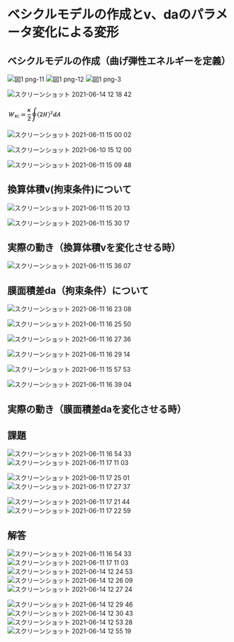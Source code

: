 
# ベシクルモデルの作成とv、daのパラメータ変化による変形
## ベシクルモデルの作成（曲げ弾性エネルギーを定義）
![図1 png-11](https://user-images.githubusercontent.com/85602161/121870932-7fc1b600-cd3e-11eb-8a2b-cf97a02a1f0e.png)
![図1 png-12](https://user-images.githubusercontent.com/85602161/121870957-851f0080-cd3e-11eb-8576-e2c4929c5f73.png)
![図1 png-3](https://user-images.githubusercontent.com/85602161/121871202-d0391380-cd3e-11eb-9ca8-e52c2baa20d0.png)


![スクリーンショット 2021-06-14 12 18 42](https://user-images.githubusercontent.com/85602161/121834883-cbf30300-cd0a-11eb-8e11-ec8e51e573aa.png)

<img src="https://github.com/TatsuyaEndo12/SurfaceEvolver/blob/patch1/ch01/%E3%82%B9%E3%82%AF%E3%83%AA%E3%83%BC%E3%83%B3%E3%82%B7%E3%83%A7%E3%83%83%E3%83%88%202021-06-10%2014.51.19.png" width=25%>

<!--
![図1](https://user-images.githubusercontent.com/85602161/121469359-50860e80-c9f7-11eb-8a98-dbac001b84ee.png)



![図２](https://user-images.githubusercontent.com/85602161/121470063-92fc1b00-c9f8-11eb-8d51-fcb409049551.png)

ここではない
![test1](ch01/Github_ch01.pdf,"test1")
[Github_ch01.pdf](https://github.com/TatsuyaEndo12/SurfaceEvolver/files/6621284/Github_ch01.pdf)
[Github_test1.pdf](https://github.com/TatsuyaEndo12/SurfaceEvolver/files/6621705/Github_test1.pdf)
-->

![スクリーンショット 2021-06-11 15 00 02](https://user-images.githubusercontent.com/85602161/121638432-edaf7880-cac5-11eb-9545-404d8d535585.png)

![スクリーンショット 2021-06-10 15 12 00](https://user-images.githubusercontent.com/85602161/121473877-41ef2580-c9fe-11eb-934a-b44edd0c2a62.png)

![スクリーンショット 2021-06-11 15 09 48](https://user-images.githubusercontent.com/85602161/121639159-17b56a80-cac7-11eb-9bb4-3648fbf376db.png)

## 換算体積v(拘束条件)について
![スクリーンショット 2021-06-11 15 20 13](https://user-images.githubusercontent.com/85602161/121640175-8fd06000-cac8-11eb-9b4a-d66da4da612c.png)

![スクリーンショット 2021-06-11 15 30 17](https://user-images.githubusercontent.com/85602161/121641293-f7d37600-cac9-11eb-8eaa-76f29d424c68.png)

## 実際の動き（換算体積vを変化させる時）
![スクリーンショット 2021-06-11 15 36 07](https://user-images.githubusercontent.com/85602161/121641927-c7d8a280-caca-11eb-89cf-b0072d01a360.png)

## 膜面積差da（拘束条件）について
![スクリーンショット 2021-06-11 16 23 08](https://user-images.githubusercontent.com/85602161/121647538-797ad200-cad1-11eb-9f6a-a05a5d027070.png)

![スクリーンショット 2021-06-11 16 25 50](https://user-images.githubusercontent.com/85602161/121647741-b8108c80-cad1-11eb-82f6-ea990c7423ee.png)

![スクリーンショット 2021-06-11 16 27 36](https://user-images.githubusercontent.com/85602161/121648038-04f46300-cad2-11eb-8835-c5098b6974fc.png)

![スクリーンショット 2021-06-11 16 29 14](https://user-images.githubusercontent.com/85602161/121648180-2fdeb700-cad2-11eb-8420-c33a3e6cb2e3.png)

![スクリーンショット 2021-06-11 15 57 53](https://user-images.githubusercontent.com/85602161/121644303-d1173e80-cacd-11eb-9395-282926bea370.png)

![スクリーンショット 2021-06-11 16 39 04](https://user-images.githubusercontent.com/85602161/121649463-8f899200-cad3-11eb-854d-088f452bfa39.png)

## 実際の動き（膜面積差daを変化させる時）



## 課題 
![スクリーンショット 2021-06-11 16 54 33](https://user-images.githubusercontent.com/85602161/121651639-ccef1f00-cad5-11eb-8aaa-6220d6b07d3a.png)
![スクリーンショット 2021-06-11 17 11 03](https://user-images.githubusercontent.com/85602161/121653817-0d4f9c80-cad8-11eb-8d27-6ef1c0c5b184.png)

![スクリーンショット 2021-06-11 17 25 01](https://user-images.githubusercontent.com/85602161/121655979-fca02600-cad9-11eb-978c-9a5534048d35.png)
![スクリーンショット 2021-06-11 17 27 37](https://user-images.githubusercontent.com/85602161/121656376-60c2ea00-cada-11eb-9890-dcc8e639f1e3.png)


![スクリーンショット 2021-06-11 17 21 44](https://user-images.githubusercontent.com/85602161/121655371-856a9200-cad9-11eb-8cc8-c9741dd0c141.png)
![スクリーンショット 2021-06-11 17 22 59](https://user-images.githubusercontent.com/85602161/121655610-b3e86d00-cad9-11eb-9696-855e5230bd49.png)

## 解答
![スクリーンショット 2021-06-11 16 54 33](https://user-images.githubusercontent.com/85602161/121651639-ccef1f00-cad5-11eb-8aaa-6220d6b07d3a.png)
![スクリーンショット 2021-06-11 17 11 03](https://user-images.githubusercontent.com/85602161/121653817-0d4f9c80-cad8-11eb-8d27-6ef1c0c5b184.png)
![スクリーンショット 2021-06-14 12 24 53](https://user-images.githubusercontent.com/85602161/121835179-8f73d700-cd0b-11eb-908a-05eb8b614169.png)
![スクリーンショット 2021-06-14 12 26 09](https://user-images.githubusercontent.com/85602161/121835260-bf22df00-cd0b-11eb-930c-76ffc87e076d.png)
![スクリーンショット 2021-06-14 12 27 24](https://user-images.githubusercontent.com/85602161/121835316-eaa5c980-cd0b-11eb-9722-8ae209cb48b4.png)

![スクリーンショット 2021-06-14 12 29 46](https://user-images.githubusercontent.com/85602161/121835427-3e181780-cd0c-11eb-9cf6-f50f9643f47b.png)
![スクリーンショット 2021-06-14 12 30 43](https://user-images.githubusercontent.com/85602161/121835486-61db5d80-cd0c-11eb-95fa-a1b992a65262.png)
![スクリーンショット 2021-06-14 12 53 28](https://user-images.githubusercontent.com/85602161/121836982-8b49b880-cd0f-11eb-99df-5963bf368312.png)
![スクリーンショット 2021-06-14 12 55 19](https://user-images.githubusercontent.com/85602161/121837107-cea42700-cd0f-11eb-87bf-b4f734577170.png)


